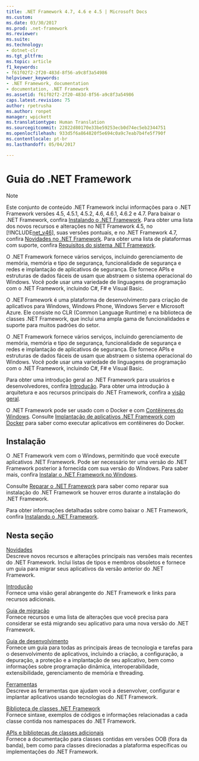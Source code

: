 ```yaml
---
title: .NET Framework 4.7, 4.6 e 4.5 | Microsoft Docs
ms.custom: 
ms.date: 03/30/2017
ms.prod: .net-framework
ms.reviewer: 
ms.suite: 
ms.technology:
- dotnet-clr
ms.tgt_pltfrm: 
ms.topic: article
f1_keywords:
- f61f02f2-2f20-483d-8f56-a9c8f3a54986
helpviewer_keywords:
- .NET Framework, documentation
- documentation, .NET Framework
ms.assetid: f61f02f2-2f20-483d-8f56-a9c8f3a54986
caps.latest.revision: 75
author: rpetrusha
ms.author: ronpet
manager: wpickett
ms.translationtype: Human Translation
ms.sourcegitcommit: 22822d80170e33be59253ecb0d74ec5eb2344751
ms.openlocfilehash: 933d5f6a864820f5e694c0a9c7eab7b4fe5f790f
ms.contentlocale: pt-br
ms.lasthandoff: 05/04/2017

---
```


# <a name="net-framework-guide"></a>Guia do .NET Framework

> [!NOTE]
>  Este conjunto de conteúdo .NET Framework inclui informações para o .NET Framework versões 4.5, 4.5.1, 4.5.2, 4.6, 4.6.1, 4.6.2 e 4.7. Para baixar o .NET Framework, confira [Instalando o .NET Framework](../../docs/framework/install/guide-for-developers.md). Para obter uma lista dos novos recursos e alterações no NET Framework 4.5, no [!INCLUDE[net_v46](../../includes/net-v46-md.md)], suas versões pontuais, e no .NET Framework 4.7, confira [Novidades no .NET Framework](../../docs/framework/whats-new/index.md). Para obter uma lista de plataformas com suporte, confira [Requisitos do sistema .NET Framework](../../docs/framework/get-started/system-requirements.md).  

O .NET Framework fornece vários serviços, incluindo gerenciamento de memória, memória e tipo de segurança, funcionalidade de segurança e redes e implantação de aplicativos de segurança. Ele fornece APIs e estruturas de dados fáceis de usam que abstraem o sistema operacional do Windows. Você pode usar uma variedade de linguagens de programação com o .NET Framework, incluindo C#, F# e Visual Basic.

 O .NET Framework é uma plataforma de desenvolvimento para criação de aplicativos para Windows, Windows Phone, Windows Server e Microsoft Azure. Ele consiste no CLR (Common Language Runtime) e na biblioteca de classes .NET Framework, que inclui uma ampla gama de funcionalidades e suporte para muitos padrões do setor.  

O .NET Framework fornece vários serviços, incluindo gerenciamento de memória, memória e tipo de segurança, funcionalidade de segurança e redes e implantação de aplicativos de segurança. Ele fornece APIs e estruturas de dados fáceis de usam que abstraem o sistema operacional do Windows. Você pode usar uma variedade de linguagens de programação com o .NET Framework, incluindo C#, F# e Visual Basic.

Para obter uma introdução geral ao .NET Framework para usuários e desenvolvedores, confira [Introdução](../../docs/framework/get-started/index.md). Para obter uma introdução à arquitetura e aos recursos principais do .NET Framework, confira a [visão geral](../../docs/framework/get-started/overview.md).  

O .NET Framework pode ser usado com o Docker e com [Contêineres do Windows](https://msdn.microsoft.com/virtualization/windowscontainers/about/about_overview). Consulte [Implantação de aplicativos .NET Framework com Docker](./docker/index.md) para saber como executar aplicativos em contêineres do Docker.

## <a name="installation"></a>Instalação

O .NET Framework vem com o Windows, permitindo que você execute aplicativos .NET Framework. Pode ser necessário ter uma versão do .NET Framework posterior à fornecida com sua versão do Windows. Para saber mais, confira [Instalar o .NET Framework no Windows](./install/index.md).

Consulte [Reparar o .NET Framework](./install/repair.md) para saber como reparar sua instalação do .NET Framework se houver erros durante a instalação do .NET Framework.

Para obter informações detalhadas sobre como baixar o .NET Framework, confira [Instalando o .NET Framework](../../docs/framework/install/guide-for-developers.md).  
  
## <a name="in-this-section"></a>Nesta seção  
[Novidades](../../docs/framework/whats-new/index.md)  
Descreve novos recursos e alterações principais nas versões mais recentes do .NET Framework. Inclui listas de tipos e membros obsoletos e fornece um guia para migrar seus aplicativos da versão anterior do .NET Framework.  
  
[Introdução](../../docs/framework/get-started/index.md)  
Fornece uma visão geral abrangente do .NET Framework e links para recursos adicionais.  
  
[Guia de migração](../../docs/framework/migration-guide/index.md)   
Fornece recursos e uma lista de alterações que você precisa para considerar se está migrando seu aplicativo para uma nova versão do .NET Framework.  
  
[Guia de desenvolvimento](../../docs/framework/development-guide.md)  
Fornece um guia para todas as principais áreas de tecnologia e tarefas para o desenvolvimento de aplicativos, incluindo a criação, a configuração, a depuração, a proteção e a implantação de seu aplicativo, bem como informações sobre programação dinâmica, interoperabilidade, extensibilidade, gerenciamento de memória e threading.  
  
[Ferramentas](../../docs/framework/tools/index.md)  
Descreve as ferramentas que ajudam você a desenvolver, configurar e implantar aplicativos usando tecnologias do .NET Framework.  
  
[Biblioteca de classes .NET Framework](/dotnet/api/?view=netframework-4.7)   
Fornece sintaxe, exemplos de códigos e informações relacionadas a cada classe contida nos namespaces do .NET Framework.  
  
[APIs e bibliotecas de classes adicionais](../../docs/framework/additional-apis/index.md)  
Fornece a documentação para classes contidas em versões OOB (fora da banda), bem como para classes direcionadas a plataforma específicas ou implementações do .NET Framework.
